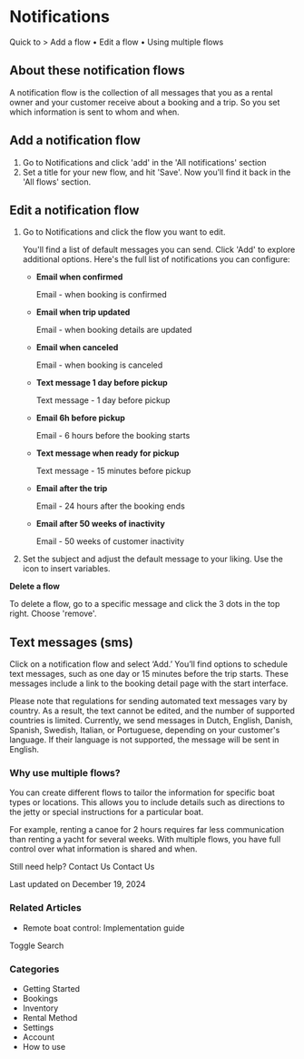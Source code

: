 # Notifications

Quick to > Add a flow • Edit a flow • Using multiple flows

## About these notification flows

A notification flow is the collection of all messages that you as a rental owner and your customer receive about a booking and a trip. So you set which information is sent to whom and when.

## Add a notification flow

1. Go to Notifications and click 'add' in the 'All notifications' section
2. Set a title for your new flow, and hit 'Save'. Now you'll find it back in the 'All flows' section.

## Edit a notification flow

1. Go to Notifications and click the flow you want to edit.

    You'll find a list of default messages you can send. Click 'Add' to explore additional options. Here's the full list of notifications you can configure:
    - **Email when confirmed**

        Email - when booking is confirmed

    - **Email when trip updated**

        Email - when booking details are updated

    - **Email when canceled**

        Email - when booking is canceled

    - **Text message 1 day before pickup**

        Text message - 1 day before pickup

    - **Email 6h before pickup**

        Email - 6 hours before the booking starts

    - **Text message when ready for pickup**

        Text message - 15 minutes before pickup

    - **Email after the trip**

        Email - 24 hours after the booking ends

    - **Email after 50 weeks of inactivity**

        Email - 50 weeks of customer inactivity

2. Set the subject and adjust the default message to your liking. Use the icon to insert variables.

**Delete a flow**

To delete a flow, go to a specific message and click the 3 dots in the top right. Choose 'remove'.

## Text messages (sms)

Click on a notification flow and select ‘Add.’ You’ll find options to schedule text messages, such as one day or 15 minutes before the trip starts. These messages include a link to the booking detail page with the start interface.

Please note that regulations for sending automated text messages vary by country. As a result, the text cannot be edited, and the number of supported countries is limited. Currently, we send messages in Dutch, English, Danish, Spanish, Swedish, Italian, or Portuguese, depending on your customer's language. If their language is not supported, the message will be sent in English.

### **Why use multiple flows?**

You can create different flows to tailor the information for specific boat types or locations. This allows you to include details such as directions to the jetty or special instructions for a particular boat.

For example, renting a canoe for 2 hours requires far less communication than renting a yacht for several weeks. With multiple flows, you have full control over what information is shared and when.

Still need help?
Contact Us
Contact Us

Last updated on December 19, 2024

### Related Articles

- Remote boat control: Implementation guide

Toggle Search

### Categories

- Getting Started
- Bookings
- Inventory
- Rental Method
- Settings
- Account
- How to use
